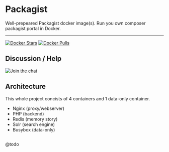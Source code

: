 # Packagist

Well-prepeared Packagist docker image(s). Run you own composer packagist portal in Docker.

-----

[![Docker Stars](https://img.shields.io/docker/stars/dockette/packagist.svg?style=flat)](https://hub.docker.com/r/dockette/packagist/)
[![Docker Pulls](https://img.shields.io/docker/pulls/dockette/packagist.svg?style=flat)](https://hub.docker.com/r/dockette/packagist/)

## Discussion / Help

[![Join the chat](https://img.shields.io/gitter/room/dockette/dockette.svg?style=flat-square)](https://gitter.im/contributte/contributte?utm_source=badge&utm_medium=badge&utm_campaign=pr-badge&utm_content=badge)

## Architecture

This whole project concists of 4 containers and 1 data-only container.

- Nginx (proxy/webserver)
- PHP (backend)
- Redis (memory story)
- Solr (search engine)
- Busybox (data-only)

## 

@todo